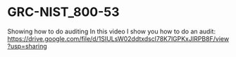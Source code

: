 # GRC-NIST_800-53
Showing how to do auditing
In this video I show you how to do an audit: https://drive.google.com/file/d/1SIULsW02ddtxdscl78K7lGPKxJIRPB8F/view?usp=sharing
